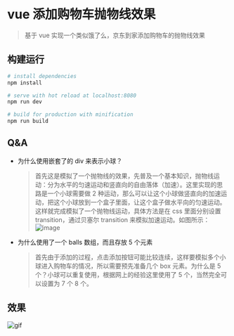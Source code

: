 # vue 添加购物车抛物线效果

> 基于 vue 实现一个类似饿了么，京东到家添加购物车的抛物线效果

## 构建运行

```bash
# install dependencies
npm install

# serve with hot reload at localhost:8080
npm run dev

# build for production with minification
npm run build
```

## Q&A

* 为什么使用嵌套了的 div 来表示小球？
  > 首先这是模拟了一个抛物线的效果，先普及一个基本知识，抛物线运动：分为水平的匀速运动和竖直向的自由落体（加速）。这里实现的思路是一个小球需要做 2 种运动，那么可以让这个小球做竖直向的加速运动，把这个小球放到一个盒子里面，让这个盒子做水平向的匀速运动。这样就完成模拟了一个抛物线运动，具体方法是在 css 里面分别设置 transition，通过贝塞尔 transition 来模拟加速运动。如图所示：
  > ![image](http://cdn.zhangxuefei.site/wp-content/uploads/2018/04/img_5ae179323671c.png)
* 为什么使用了一个 balls 数组，而且存放 5 个元素
  > 首先由于添加的过程，点击添加按钮可能比较连续，这样要模拟多个小球进入购物车的情况，所以需要预先准备几个 box 元素。为什么是 5 个？小球可以重复使用，根据网上的经验这里使用了 5 个，当然完全可以设置为 7 个 8 个。

## 效果

![gif](http://cdn.zhangxuefei.site/wp-content/uploads/2018/04/g-170x300.gif)
